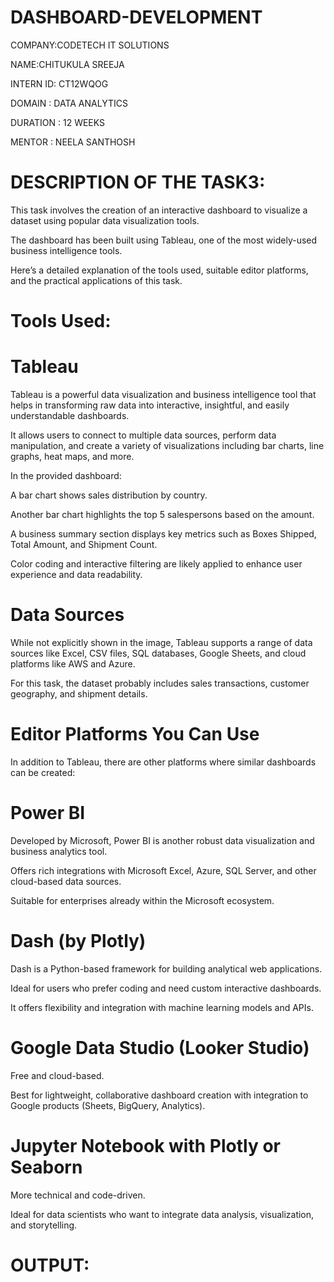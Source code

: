 # DASHBOARD-DEVELOPMENT

COMPANY:CODETECH IT SOLUTIONS

NAME:CHITUKULA SREEJA

INTERN ID: CT12WQOG

DOMAIN : DATA ANALYTICS

DURATION : 12 WEEKS

MENTOR : NEELA SANTHOSH

# DESCRIPTION OF THE TASK3:

This task involves the creation of an interactive dashboard to visualize a dataset using popular data visualization tools.

The dashboard has been built using Tableau, one of the most widely-used business intelligence tools.

Here’s a detailed explanation of the tools used, suitable editor platforms, and the practical applications of this task.

# Tools Used:

# Tableau

Tableau is a powerful data visualization and business intelligence tool that helps in transforming raw data into interactive, insightful, and easily understandable dashboards.

It allows users to connect to multiple data sources, perform data manipulation, and create a variety of visualizations including bar charts, line graphs, heat maps, and more.

In the provided dashboard:

A bar chart shows sales distribution by country.

Another bar chart highlights the top 5 salespersons based on the amount.

A business summary section displays key metrics such as Boxes Shipped, Total Amount, and Shipment Count.

Color coding and interactive filtering are likely applied to enhance user experience and data readability.

# Data Sources

While not explicitly shown in the image, Tableau supports a range of data sources like Excel, CSV files, SQL databases, Google Sheets, and cloud platforms like AWS and Azure.

For this task, the dataset probably includes sales transactions, customer geography, and shipment details.

# Editor Platforms You Can Use
In addition to Tableau, there are other platforms where similar dashboards can be created:

# Power BI

Developed by Microsoft, Power BI is another robust data visualization and business analytics tool.

Offers rich integrations with Microsoft Excel, Azure, SQL Server, and other cloud-based data sources.

Suitable for enterprises already within the Microsoft ecosystem.

# Dash (by Plotly)

Dash is a Python-based framework for building analytical web applications.

Ideal for users who prefer coding and need custom interactive dashboards.

It offers flexibility and integration with machine learning models and APIs.

# Google Data Studio (Looker Studio)

Free and cloud-based.

Best for lightweight, collaborative dashboard creation with integration to Google products (Sheets, BigQuery, Analytics).

# Jupyter Notebook with Plotly or Seaborn

More technical and code-driven.

Ideal for data scientists who want to integrate data analysis, visualization, and storytelling.

# OUTPUT:






